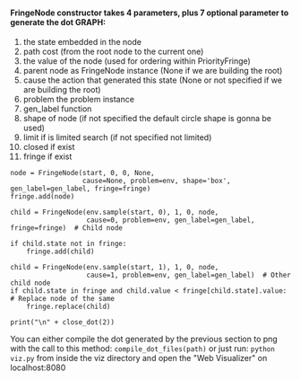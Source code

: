 #### FringeNode constructor takes 4 parameters, plus 7 optional parameter to generate the dot GRAPH:
1. the state embedded in the node
2. path cost (from the root node to the current one)
3. the value of the node (used for ordering within PriorityFringe)
4. parent node as FringeNode instance (None if we are building the root) 
5. cause the action that generated this state (None or not specified if we are building the root) 
6. problem the problem instance  
7. gen_label function 
8. shape of node (if not specified the default circle shape is gonna be used) 
9. limit if is limited search (if not specified not limited)
10. closed if exist
11. fringe if exist

```
node = FringeNode(start, 0, 0, None,
                  cause=None, problem=env, shape='box', gen_label=gen_label, fringe=fringe)
fringe.add(node)

child = FringeNode(env.sample(start, 0), 1, 0, node,
                   cause=0, problem=env, gen_label=gen_label, fringe=fringe)  # Child node

if child.state not in fringe:
    fringe.add(child)

child = FringeNode(env.sample(start, 1), 1, 0, node,
                   cause=1, problem=env, gen_label=gen_label)  # Other child node
if child.state in fringe and child.value < fringe[child.state].value:  # Replace node of the same
    fringe.replace(child)

print("\n" + close_dot(2))
```

You can either compile the dot generated by the previous section to png with the call to this method:
```compile_dot_files(path)``` 
or just run:  ```python viz.py``` from inside the viz directory and open the "Web Visualizer" on localhost:8080
